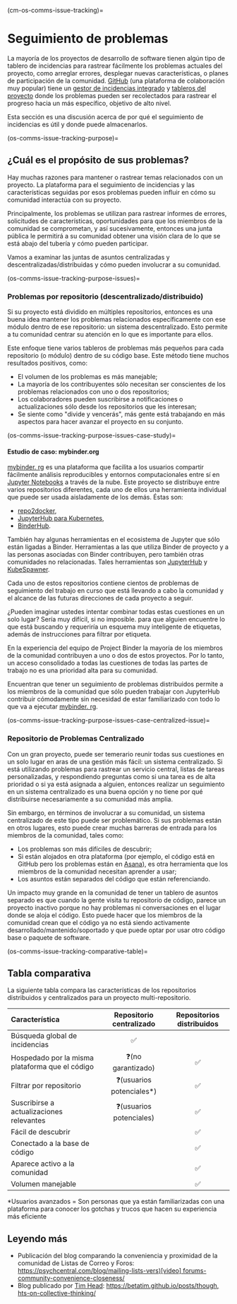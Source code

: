 (cm-os-comms-issue-tracking)=
# Seguimiento de problemas

La mayoría de los proyectos de desarrollo de software tienen algún tipo de tablero de incidencias para rastrear fácilmente los problemas actuales del proyecto, como arreglar errores, desplegar nuevas características, o planes de participación de la comunidad. [GitHub](https://github.com) (una plataforma de colaboración muy popular) tiene un [gestor de incidencias integrado](https://guides.github.com/features/issues/) y [tableros del proyecto](https://help.github.com/en/github/managing-your-work-on-github/about-project-boards) donde los problemas pueden ser recolectados para rastrear el progreso hacia un más específico, objetivo de alto nivel.

Esta sección es una discusión acerca de por qué el seguimiento de incidencias es útil y donde puede almacenarlos.

(os-comms-issue-tracking-purpose)=
## ¿Cuál es el propósito de sus problemas?

Hay muchas razones para mantener o rastrear temas relacionados con un proyecto. La plataforma para el seguimiento de incidencias y las características seguidas por esos problemas pueden influir en cómo su comunidad interactúa con su proyecto.

Principalmente, los problemas se utilizan para rastrear informes de errores, solicitudes de características, oportunidades para que los miembros de la comunidad se comprometan, y así sucesivamente, entonces una junta pública le permitirá a su comunidad obtener una visión clara de lo que se está abajo del tubería y cómo pueden participar.

Vamos a examinar las juntas de asuntos centralizadas y descentralizadas/distribuidas y cómo pueden involucrar a su comunidad.

(os-comms-issue-tracking-purpose-issues)=
### Problemas por repositorio (descentralizado/distribuido)

Si su proyecto está dividido en múltiples repositorios, entonces es una buena idea mantener los problemas relacionados específicamente con ese módulo dentro de ese repositorio: un sistema descentralizado. Esto permite a tu comunidad centrar su atención en lo que es importante para ellos.

Este enfoque tiene varios tableros de problemas más pequeños para cada repositorio (o módulo) dentro de su código base. Este método tiene muchos resultados positivos, como:

- El volumen de los problemas es más manejable;
- La mayoría de los contribuyentes sólo necesitan ser conscientes de los problemas relacionados con uno o dos repositorios;
- Los colaboradores pueden suscribirse a notificaciones o actualizaciones sólo desde los repositorios que les interesan;
- Se siente como "divide y vencerás", más gente está trabajando en más aspectos para hacer avanzar el proyecto en su conjunto.

(os-comms-issue-tracking-purpose-issues-case-study)=
#### Estudio de caso: mybinder.org

[mybinder. rg](https://mybinder.org) es una plataforma que facilita a los usuarios compartir fácilmente análisis reproducibles y entornos computacionales entre sí en [Jupyter Notebooks](https://jupyter-notebook.readthedocs.io/en/stable/) a través de la nube. Este proyecto se distribuye entre varios repositorios diferentes, cada uno de ellos una herramienta individual que puede ser usada aisladamente de los demás. Éstas son:

- [repo2docker](https://github.com/jupyter/repo2docker),
- [JupyterHub para Kubernetes](https://github.com/jupyterhub/zero-to-jupyterhub-k8s),
- [BinderHub](https://github.com/jupyterhub/binderhub).

También hay algunas herramientas en el ecosistema de Jupyter que sólo están ligadas a Binder. Herramientas a las que utiliza Binder de proyecto y a las personas asociadas con Binder contribuyen, pero también otras comunidades no relacionadas. Tales herramientas son [JupyterHub](https://github.com/jupyterhub/jupyterhub) y [KubeSpawner](https://github.com/jupyterhub/kubespawner).

Cada uno de estos repositorios contiene cientos de problemas de seguimiento del trabajo en curso que está llevando a cabo la comunidad y el alcance de las futuras direcciones de cada proyecto a seguir.

¿Pueden imaginar ustedes intentar combinar todas estas cuestiones en un solo lugar? Sería muy difícil, si no imposible. para que alguien encuentre lo que está buscando y requeriría un esquema muy inteligente de etiquetas, además de instrucciones para filtrar por etiqueta.

En la experiencia del equipo de Project Binder la mayoría de los miembros de la comunidad contribuyen a uno o dos de estos proyectos. Por lo tanto, un acceso consolidado a todas las cuestiones de todas las partes de trabajo no es una prioridad alta para su comunidad.

Encuentran que tener un seguimiento de problemas distribuidos permite a los miembros de la comunidad que sólo pueden trabajar con JupyterHub contribuir cómodamente sin necesidad de estar familiarizado con todo lo que va a ejecutar [mybinder. rg](https://mybinder.org).

(os-comms-issue-tracking-purpose-issues-case-centralized-issue)=
### Repositorio de Problemas Centralizado

Con un gran proyecto, puede ser temerario reunir todas sus cuestiones en un solo lugar en aras de una gestión más fácil: un sistema centralizado. Si está utilizando problemas para rastrear un servicio central, listas de tareas personalizadas, y respondiendo preguntas como si una tarea es de alta prioridad o si ya está asignada a alguien, entonces realizar un seguimiento en un sistema centralizado es una buena opción y no tiene por qué distribuirse necesariamente a su comunidad más amplia.

Sin embargo, en términos de involucrar a su comunidad, un sistema centralizado de este tipo puede ser problemático. Si sus problemas están en otros lugares, esto puede crear muchas barreras de entrada para los miembros de la comunidad, tales como:

- Los problemas son más difíciles de descubrir;
- Si están alojados en otra plataforma (por ejemplo, el código está en GitHub pero los problemas están en [Asana](https://asana.com/)), es otra herramienta que los miembros de la comunidad necesitan aprender a usar;
- Los asuntos están separados del código que están referenciando.

Un impacto muy grande en la comunidad de tener un tablero de asuntos separado es que cuando la gente visita tu repositorio de código, parece un proyecto inactivo porque no hay problemas ni conversaciones en el lugar donde se aloja el código. Esto puede hacer que los miembros de la comunidad crean que el código ya no está siendo activamente desarrollado/mantenido/soportado y que puede optar por usar otro código base o paquete de software.

(os-comms-issue-tracking-comparative-table)=
## Tabla comparativa

La siguiente tabla compara las características de los repositorios distribuidos y centralizados para un proyecto multi-repositorio.

| Característica                                  | Repositorio centralizado | Repositorios distribuidos |
|:----------------------------------------------- |:------------------------:|:-------------------------:|
| Búsqueda global de incidencias                  |            ✅             |                           |
| Hospedado por la misma plataforma que el código |    ❓(no garantizado)     |             ✅             |
| Filtrar por repositorio                         | ❓(usuarios potenciales*) |             ✅             |
| Suscribirse a actualizaciones relevantes        | ❓(usuarios potenciales)  |             ✅             |
| Fácil de descubrir                              |                          |             ✅             |
| Conectado a la base de código                   |                          |             ✅             |
| Aparece activo a la comunidad                   |                          |             ✅             |
| Volumen manejable                               |                          |             ✅             |

*Usuarios avanzados = Son personas que ya están familiarizadas con una plataforma para conocer los gotchas y trucos que hacen su experiencia más eficiente

## Leyendo más

- Publicación del blog comparando la conveniencia y proximidad de la comunidad de Listas de Correo y Foros: [https://psychcentral.com/blog/mailing-lists-vers)[video] forums-community-convenience-closeness/](https://psychcentral.com/blog/mailing-lists-versus-forums-community-convenience-closeness/)
- Blog publicado por [Tim Head](https://github.com/betatim):  [https://betatim.github.io/posts/though, hts-on-collective-thinking/](https://betatim.github.io/posts/thoughts-on-collective-thinking/)

